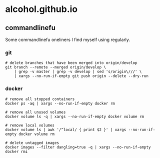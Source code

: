 # alcohol.github.io

## commandlinefu

Some commandlinefu oneliners I find myself using regularly.

### git

```shell
# delete branches that have been merged into origin/develop
git branch --remote --merged origin/develop \
    | grep -v master | grep -v develop | sed 's/origin\///' \
    | xargs --no-run-if-empty git push origin --delete --dry-run
```

### docker

```shell
# remove all stopped containers
docker ps -aq | xargs --no-run-if-empty docker rm

# remove all unused volumes
docker volume ls -q | xargs --no-run-if-empty docker volume rm

# remove local volumes  
docker volume ls | awk '/^local/ { print $2 }' | xargs --no-run-if-empty docker volume rm

# delete untagged images
docker images --filter dangling=true -q | xargs --no-run-if-empty docker rmi
```
